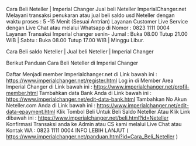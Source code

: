 Cara Beli Neteller | Imperial Changer Jual beli Neteller
ImperialChanger.net Melayani transaksi penukaran atau jual beli saldo usd Neteller dengan waktu proses : 5 -15 Menit (Sesuai Antrian) Layanan Customer Live Service dengan Live Chat atau melalui Whatsapp di Nomor : 0823 1111 0004 Layanan Transaksi Imperial changer senin- Jumal : Buka 08.00 Tutup 21.00 WIB | Sabtu : Buka 08.00 Tutup 17.00 WIB | Minggu Libur.

Cara Beli saldo Neteller | Jual beli Neteller | Imperial Changer 

Berikut Panduan Cara Beli Neteller di Imperial Changer

Daftar Menjadi member Imperialchanger.net di Link bawah ini :
https://www.imperialchanger.net/register.html
Log in di Member Area Imperial Changer di Link bawah ini :
https://www.imperialchanger.net/profil-member.html
Tambahkan data Bank Anda di Link bawah ini :
https://www.imperialchanger.net/edit-data-bank.html
Tambahkan No Akun Neteller.com Anda di Link bawah ini :
https://www.imperialchanger.net/edit-data-epayment.html
Klik Tombol Beli Untuk Beli Saldo Neteller Atau Klik Link dibawah ini :
https://www.imperialchanger.net/beli.html?id=Neteller
Konfirmasi Transaksi anda ke Admin atau CS kami melalui Live Chat atau Kontak WA : 0823 1111 0004
INFO LEBIH LANJUT ( https://www.imperialchanger.net/panduan.html?id=Cara_Beli_Neteller )
